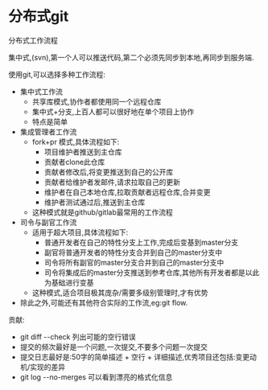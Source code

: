 # 分布式git

分布式工作流程

集中式,(svn),第一个人可以推送代码,第二个必须先同步到本地,再同步到服务端.

使用git,可以选择多种工作流程:
- 集中式工作流
    - 共享库模式,协作者都使用同一个远程仓库
    - 集中式+分支,上百人都可以很好地在单个项目上协作
    - 特点是简单
- 集成管理者工作流
    - fork+pr 模式,具体流程如下:
        - 项目维护者推送到主仓库
        - 贡献者clone此仓库
        - 贡献者修改后,将变更推送到自己的公开库
        - 贡献者给维护者发邮件,请求拉取自己的更新
        - 维护者在自己本地仓库,拉取贡献者远程仓库,合并变更
        - 维护者测试通过后,推送到主仓库
    - 这种模式就是github/gitlab最常用的工作流程
- 司令与副官工作流
    - 适用于超大项目,具体流程如下:
        - 普通开发者在自己的特性分支上工作,完成后变基到master分支
        - 副官将普通开发者的特性分支合并到自己的master分支中
        - 司令将所有副官的master分支合并到自己的master分支中
        - 司令将集成后的master分支推送到参考仓库,其他所有开发者都是以此为基础进行变基
    - 这种模式,适合项目极其庞杂/需要多级别管理时,才有优势
- 除此之外,可能还有其他符合实际的工作流,eg:git flow.

贡献:
- git diff --check 列出可能的空行错误
- 提交的频次最好是一个问题,一次提交,不要多个问题一次提交
- 提交日志最好是:50字的简单描述 + 空行 + 详细描述,优秀项目还包括:变更动机/实现的差异
- git log --no-merges 可以看到漂亮的格式化信息


